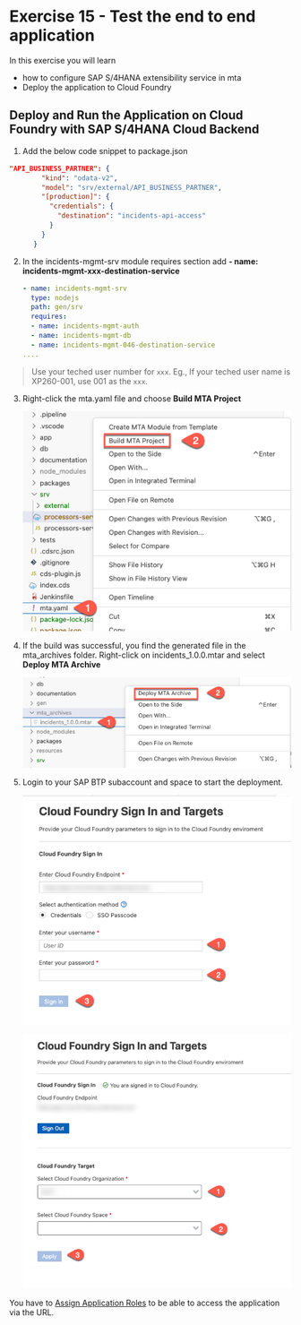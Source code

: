 # Exercise 15 - Test the end to end application
In this exercise you will learn
- how to configure SAP S/4HANA extensibility service in mta
- Deploy the application to Cloud Foundry

## Deploy and Run the Application on Cloud Foundry with SAP S/4HANA Cloud Backend

1. Add the below code snippet to package.json
```json
"API_BUSINESS_PARTNER": {
        "kind": "odata-v2",
        "model": "srv/external/API_BUSINESS_PARTNER",
        "[production]": {
          "credentials": {
            "destination": "incidents-api-access"
          }
        }
      }
```

2. In the incidents-mgmt-srv module requires section add **- name: incidents-mgmt-xxx-destination-service**
   
    ```yaml
    - name: incidents-mgmt-srv
      type: nodejs
      path: gen/srv
      requires:
      - name: incidents-mgmt-auth
      - name: incidents-mgmt-db
      - name: incidents-mgmt-046-destination-service
    ....
    ```
>Use your teched user number for `xxx`. Eg., If your teched user name is XP260-001, use 001 as the `xxx`.

3. Right-click the mta.yaml file and choose **Build MTA Project**
   
   ![build mtar](./images/build_mtar.png)

4. If the build was successful, you find the generated file in the mta_archives folder. Right-click on incidents_1.0.0.mtar and select **Deploy MTA Archive**  
   
   ![deploy mtar](./images/deploy_mtar.png)

5. Login to your SAP BTP subaccount and space to start the deployment.
   
   ![login](./images/login.png)

   ![login](./images/select_account.png)

You have to [Assign Application Roles](../ex10/README.md) to be able to access the application via the URL.
